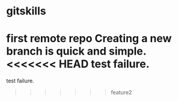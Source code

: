 # gitskills
first remote repo
Creating a new branch is quick and simple.
<<<<<<< HEAD
test failure.
=======
test failure.
>>>>>>> feature2

